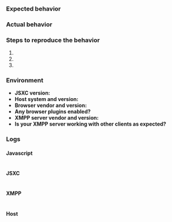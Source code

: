 <!-- If you want to submit a feature request, please remove the template. -->
### Expected behavior

### Actual behavior

### Steps to reproduce the behavior
1.
2.
3.

### Environment
- **JSXC version:** 
- **Host system and version:** <!-- e.g. Nextcloud -->
- **Browser vendor and version:** 
- **Any browser plugins enabled?** 
- **XMPP server vendor and version:** 
- **Is your XMPP server working with other clients as expected?** 

### Logs
#### Javascript
<!-- Do you see any errors in your javascript console (ctrl+shift+I)? -->
```
```

#### JSXC
<!-- Which messages appear in your javascript console if you enable debugging? -->
<!-- How to enable debugging: https://github.com/jsxc/jsxc/wiki/Debugging -->
```
```

#### XMPP
<!-- Do you have any related entries in your XMPP server log? -->
```
```

#### Host
<!-- Do you have any related entries in your host system log? -->
```
```
